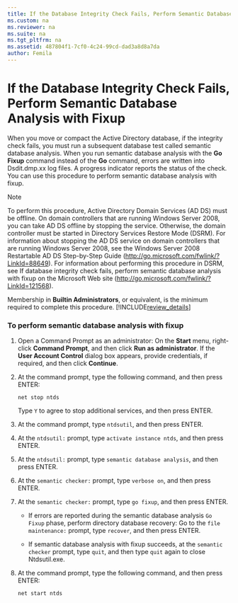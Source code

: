 ```yaml
---
title: If the Database Integrity Check Fails, Perform Semantic Database Analysis with Fixup
ms.custom: na
ms.reviewer: na
ms.suite: na
ms.tgt_pltfrm: na
ms.assetid: 487804f1-7cf0-4c24-99cd-dad3a8d8a7da
author: Femila
---
```

# If the Database Integrity Check Fails, Perform Semantic Database Analysis with Fixup
  When you move or compact the Active Directory database, if the integrity check fails, you must run a subsequent database test called semantic database analysis. When you run semantic database analysis with the **Go Fixup** command instead of the **Go** command, errors are written into Dsdit.dmp.xx log files. A progress indicator reports the status of the check. You can use this procedure to perform semantic database analysis with fixup.  
  
> [!NOTE]  
>  To perform this procedure, Active Directory Domain Services \(AD DS\) must be offline. On domain controllers that are running Windows Server 2008, you can take AD DS offline by stopping the service. Otherwise, the domain controller must be started in Directory Services Restore Mode \(DSRM\). For information about stopping the AD DS service on domain controllers that are running Windows Server 2008, see the Windows Server 2008 Restartable AD DS Step\-by\-Step Guide \([http:\/\/go.microsoft.com\/fwlink\/?LinkId\=88649](http://go.microsoft.com/fwlink/?LinkId=88649)\). For information about performing this procedure in DSRM, see If database integrity check fails, perform semantic database analysis with fixup on the Microsoft Web site \([http:\/\/go.microsoft.com\/fwlink\/?LinkId\=121568](http://go.microsoft.com/fwlink/?LinkId=121568)\).  
  
 Membership in **Builtin Administrators**, or equivalent, is the minimum required to complete this procedure. [!INCLUDE[review_details](../Token/review_details_md.md)]  
  
### To perform semantic database analysis with fixup  
  
1.  Open a Command Prompt as an administrator: On the **Start** menu, right\-click **Command Prompt**, and then click **Run as administrator**. If the **User Account Control** dialog box appears, provide credentials, if required, and then click **Continue**.  
  
2.  At the command prompt, type the following command, and then press ENTER:  
  
     `net stop ntds`  
  
     Type `Y` to agree to stop additional services, and then press ENTER.  
  
3.  At the command prompt, type `ntdsutil`, and then press ENTER.  
  
4.  At the `ntdsutil:` prompt, type `activate instance ntds`, and then press ENTER.  
  
5.  At the `ntdsutil:` prompt, type `semantic database analysis`, and then press ENTER.  
  
6.  At the `semantic checker:` prompt, type `verbose on`, and then press ENTER.  
  
7.  At the `semantic checker:` prompt, type `go fixup`, and then press ENTER.  
  
    -   If errors are reported during the semantic database analysis `Go Fixup` phase, perform directory database recovery: Go to the `file maintenance:` prompt, type `recover`, and then press ENTER.  
  
    -   If semantic database analysis with fixup succeeds, at the `semantic checker` prompt, type `quit`, and then type `quit` again to close Ntdsutil.exe.  
  
8.  At the command prompt, type the following command, and then press ENTER:  
  
     `net start ntds`  
  
  